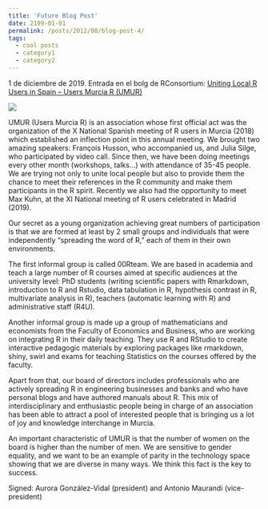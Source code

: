 ```yaml
---
title: 'Future Blog Post'
date: 2199-01-01
permalink: /posts/2012/08/blog-post-4/
tags:
  - cool posts
  - category1
  - category2
---
```


1 de diciembre de 2019. Entrada en el bolg de RConsortium: [Uniting Local R Users in Spain – Users Murcia R (UMUR)](https://www.r-consortium.org/blog/2019/12/11/uniting-local-r-users-in-spain-users-murcia-r-umur)

[![](https://amaurandi.github.io/files/umur-pic-1024x507.png)](https://www.r-consortium.org/blog/2019/12/11/uniting-local-r-users-in-spain-users-murcia-r-umur)

UMUR (Users Murcia R) is an association whose first official act was the organization of the X National Spanish meeting of R users in Murcia (2018) which established an inflection point in this annual meeting. We brought two amazing speakers: François Husson, who accompanied us, and Julia Silge, who participated by video call. Since then, we have been doing meetings every other month (workshops, talks…) with attendance of 35-45 people. We are trying not only to unite local people but also to provide them the chance to meet their references in the R community and make them participants in the R spirit. Recently we also had the opportunity to meet Max Kuhn, at the XI National meeting of R users celebrated in Madrid (2019). 

Our secret as a young organization achieving great numbers of participation is that we are formed at least by 2 small groups and individuals that were independently “spreading the word of R,” each of them in their own environments.

The first informal group is called 00Rteam. We are based in academia and teach a large number of R courses aimed at specific audiences at the university level: PhD students (writing scientific papers with Rmarkdown, introduction to R and Rstudio, data tabulation in R, hypothesis contrast in R, multivariate analysis in R), teachers (automatic learning with R) and administrative staff (R4U). 

Another informal group is made up a group of mathematicians and economists from the Faculty of Economics and Business, who are working on integrating R in their daily teaching. They use R and RStudio to create interactive pedagogic materials by exploring packages like rmarkdown, shiny, swirl and exams for teaching Statistics on the courses offered by the faculty.
    
Apart from that, our board of directors includes professionals who are actively spreading R in engineering businesses and banks and who have personal blogs and have authored manuals about R. This mix of interdisciplinary and enthusiastic people being in charge of an association has been able to attract a pool of interested people that is bringing us a lot of joy and knowledge interchange in Murcia. 
    
An important characteristic of UMUR is that the number of women on the board is higher than the number of men. We are sensitive to gender equality, and we want to be an example of parity in the technology space showing that we are diverse in many ways. We think this fact is the key to success. 
    
Signed: Aurora González-Vidal (president) and Antonio Maurandi (vice-president)
